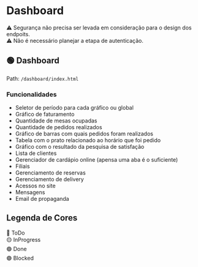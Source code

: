 # Dashboard

:warning: Segurança não precisa ser levada em consideração para o design dos endpoits.  
:warning: Não é necessário planejar a etapa de autenticação.

## :green_circle: Dashboard

Path: `/dashboard/index.html`

### Funcionalidades

* Seletor de período para cada gráfico ou global
* Gráfico de faturamento
* Quantidade de mesas ocupadas
* Quantidade de pedidos realizados
* Gráfico de barras com quais pedidos foram realizados
* Tabela com o prato relacionado ao horário que foi pedido
* Gráfico com o resultado da pesquisa de satisfação
* Lista de clientes
* Gerenciador de cardápio online (apensa uma aba é o suficiente)
* Filiais
* Gerenciamento de reservas
* Gerenciamento de delivery
* Acessos no site
* Mensagens
* Email de propaganda

## Legenda de Cores

:red_circle: ToDo  
:yellow_circle: InProgress  
:green_circle: Done  
:purple_circle: Blocked
